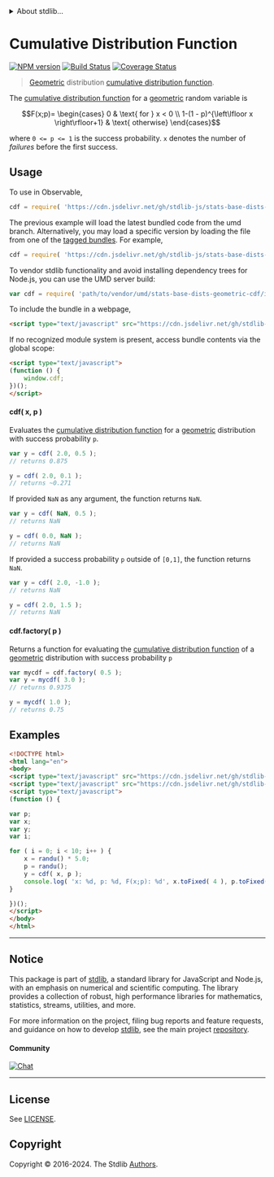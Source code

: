 <!--

@license Apache-2.0

Copyright (c) 2018 The Stdlib Authors.

Licensed under the Apache License, Version 2.0 (the "License");
you may not use this file except in compliance with the License.
You may obtain a copy of the License at

   http://www.apache.org/licenses/LICENSE-2.0

Unless required by applicable law or agreed to in writing, software
distributed under the License is distributed on an "AS IS" BASIS,
WITHOUT WARRANTIES OR CONDITIONS OF ANY KIND, either express or implied.
See the License for the specific language governing permissions and
limitations under the License.

-->


<details>
  <summary>
    About stdlib...
  </summary>
  <p>We believe in a future in which the web is a preferred environment for numerical computation. To help realize this future, we've built stdlib. stdlib is a standard library, with an emphasis on numerical and scientific computation, written in JavaScript (and C) for execution in browsers and in Node.js.</p>
  <p>The library is fully decomposable, being architected in such a way that you can swap out and mix and match APIs and functionality to cater to your exact preferences and use cases.</p>
  <p>When you use stdlib, you can be absolutely certain that you are using the most thorough, rigorous, well-written, studied, documented, tested, measured, and high-quality code out there.</p>
  <p>To join us in bringing numerical computing to the web, get started by checking us out on <a href="https://github.com/stdlib-js/stdlib">GitHub</a>, and please consider <a href="https://opencollective.com/stdlib">financially supporting stdlib</a>. We greatly appreciate your continued support!</p>
</details>

# Cumulative Distribution Function

[![NPM version][npm-image]][npm-url] [![Build Status][test-image]][test-url] [![Coverage Status][coverage-image]][coverage-url] <!-- [![dependencies][dependencies-image]][dependencies-url] -->

> [Geometric][geometric-distribution] distribution [cumulative distribution function][cdf].

<section class="intro">

The [cumulative distribution function][cdf] for a [geometric][geometric-distribution] random variable is

<!-- <equation class="equation" label="eq:geometric_cdf" align="center" raw="F(x;p)= \begin{cases} 0 & \text{ for } x < 0 \\ 1-(1 - p)^{\left\lfloor x \right\rfloor+1} & \text{ otherwise} \end{cases}" alt="Cumulative distribution function for a geometric distribution."> -->

```math
F(x;p)= \begin{cases} 0 & \text{ for } x < 0 \\ 1-(1 - p)^{\left\lfloor x \right\rfloor+1} & \text{ otherwise} \end{cases}
```

<!-- <div class="equation" align="center" data-raw-text="F(x;p)= \begin{cases} 0 &amp; \text{ for } x &lt; 0 \\ 1-(1 - p)^{\left\lfloor x \right\rfloor+1} &amp; \text{ otherwise} \end{cases}" data-equation="eq:geometric_cdf">
    <img src="https://cdn.jsdelivr.net/gh/stdlib-js/stdlib@51534079fef45e990850102147e8945fb023d1d0/lib/node_modules/@stdlib/stats/base/dists/geometric/cdf/docs/img/equation_geometric_cdf.svg" alt="Cumulative distribution function for a geometric distribution.">
    <br>
</div> -->

<!-- </equation> -->

where `0 <= p <= 1` is the success probability. `x` denotes the number of _failures_ before the first success.

</section>

<!-- /.intro -->



<section class="usage">

## Usage

To use in Observable,

```javascript
cdf = require( 'https://cdn.jsdelivr.net/gh/stdlib-js/stats-base-dists-geometric-cdf@umd/browser.js' )
```
The previous example will load the latest bundled code from the umd branch. Alternatively, you may load a specific version by loading the file from one of the [tagged bundles](https://github.com/stdlib-js/stats-base-dists-geometric-cdf/tags). For example,

```javascript
cdf = require( 'https://cdn.jsdelivr.net/gh/stdlib-js/stats-base-dists-geometric-cdf@v0.2.0-umd/browser.js' )
```

To vendor stdlib functionality and avoid installing dependency trees for Node.js, you can use the UMD server build:

```javascript
var cdf = require( 'path/to/vendor/umd/stats-base-dists-geometric-cdf/index.js' )
```

To include the bundle in a webpage,

```html
<script type="text/javascript" src="https://cdn.jsdelivr.net/gh/stdlib-js/stats-base-dists-geometric-cdf@umd/browser.js"></script>
```

If no recognized module system is present, access bundle contents via the global scope:

```html
<script type="text/javascript">
(function () {
    window.cdf;
})();
</script>
```

#### cdf( x, p )

Evaluates the [cumulative distribution function][cdf] for a [geometric][geometric-distribution] distribution with success probability `p`.

```javascript
var y = cdf( 2.0, 0.5 );
// returns 0.875

y = cdf( 2.0, 0.1 );
// returns ~0.271
```

If provided `NaN` as any argument, the function returns `NaN`.

```javascript
var y = cdf( NaN, 0.5 );
// returns NaN

y = cdf( 0.0, NaN );
// returns NaN
```

If provided a success probability `p` outside of `[0,1]`, the function returns `NaN`.

```javascript
var y = cdf( 2.0, -1.0 );
// returns NaN

y = cdf( 2.0, 1.5 );
// returns NaN
```

#### cdf.factory( p )

Returns a function for evaluating the [cumulative distribution function][cdf] of a [geometric][geometric-distribution] distribution with success probability `p`

```javascript
var mycdf = cdf.factory( 0.5 );
var y = mycdf( 3.0 );
// returns 0.9375

y = mycdf( 1.0 );
// returns 0.75
```

</section>

<!-- /.usage -->

<section class="examples">

## Examples

<!-- eslint no-undef: "error" -->

```html
<!DOCTYPE html>
<html lang="en">
<body>
<script type="text/javascript" src="https://cdn.jsdelivr.net/gh/stdlib-js/random-base-randu@umd/browser.js"></script>
<script type="text/javascript" src="https://cdn.jsdelivr.net/gh/stdlib-js/stats-base-dists-geometric-cdf@umd/browser.js"></script>
<script type="text/javascript">
(function () {

var p;
var x;
var y;
var i;

for ( i = 0; i < 10; i++ ) {
    x = randu() * 5.0;
    p = randu();
    y = cdf( x, p );
    console.log( 'x: %d, p: %d, F(x;p): %d', x.toFixed( 4 ), p.toFixed( 4 ), y.toFixed( 4 ) );
}

})();
</script>
</body>
</html>
```

</section>

<!-- /.examples -->

<!-- Section for related `stdlib` packages. Do not manually edit this section, as it is automatically populated. -->

<section class="related">

</section>

<!-- /.related -->

<!-- Section for all links. Make sure to keep an empty line after the `section` element and another before the `/section` close. -->


<section class="main-repo" >

* * *

## Notice

This package is part of [stdlib][stdlib], a standard library for JavaScript and Node.js, with an emphasis on numerical and scientific computing. The library provides a collection of robust, high performance libraries for mathematics, statistics, streams, utilities, and more.

For more information on the project, filing bug reports and feature requests, and guidance on how to develop [stdlib][stdlib], see the main project [repository][stdlib].

#### Community

[![Chat][chat-image]][chat-url]

---

## License

See [LICENSE][stdlib-license].


## Copyright

Copyright &copy; 2016-2024. The Stdlib [Authors][stdlib-authors].

</section>

<!-- /.stdlib -->

<!-- Section for all links. Make sure to keep an empty line after the `section` element and another before the `/section` close. -->

<section class="links">

[npm-image]: http://img.shields.io/npm/v/@stdlib/stats-base-dists-geometric-cdf.svg
[npm-url]: https://npmjs.org/package/@stdlib/stats-base-dists-geometric-cdf

[test-image]: https://github.com/stdlib-js/stats-base-dists-geometric-cdf/actions/workflows/test.yml/badge.svg?branch=v0.2.0
[test-url]: https://github.com/stdlib-js/stats-base-dists-geometric-cdf/actions/workflows/test.yml?query=branch:v0.2.0

[coverage-image]: https://img.shields.io/codecov/c/github/stdlib-js/stats-base-dists-geometric-cdf/main.svg
[coverage-url]: https://codecov.io/github/stdlib-js/stats-base-dists-geometric-cdf?branch=main

<!--

[dependencies-image]: https://img.shields.io/david/stdlib-js/stats-base-dists-geometric-cdf.svg
[dependencies-url]: https://david-dm.org/stdlib-js/stats-base-dists-geometric-cdf/main

-->

[chat-image]: https://img.shields.io/gitter/room/stdlib-js/stdlib.svg
[chat-url]: https://app.gitter.im/#/room/#stdlib-js_stdlib:gitter.im

[stdlib]: https://github.com/stdlib-js/stdlib

[stdlib-authors]: https://github.com/stdlib-js/stdlib/graphs/contributors

[umd]: https://github.com/umdjs/umd
[es-module]: https://developer.mozilla.org/en-US/docs/Web/JavaScript/Guide/Modules

[deno-url]: https://github.com/stdlib-js/stats-base-dists-geometric-cdf/tree/deno
[deno-readme]: https://github.com/stdlib-js/stats-base-dists-geometric-cdf/blob/deno/README.md
[umd-url]: https://github.com/stdlib-js/stats-base-dists-geometric-cdf/tree/umd
[umd-readme]: https://github.com/stdlib-js/stats-base-dists-geometric-cdf/blob/umd/README.md
[esm-url]: https://github.com/stdlib-js/stats-base-dists-geometric-cdf/tree/esm
[esm-readme]: https://github.com/stdlib-js/stats-base-dists-geometric-cdf/blob/esm/README.md
[branches-url]: https://github.com/stdlib-js/stats-base-dists-geometric-cdf/blob/main/branches.md

[stdlib-license]: https://raw.githubusercontent.com/stdlib-js/stats-base-dists-geometric-cdf/main/LICENSE

[cdf]: https://en.wikipedia.org/wiki/Cumulative_distribution_function

[geometric-distribution]: https://en.wikipedia.org/wiki/Geometric_distribution

</section>

<!-- /.links -->
